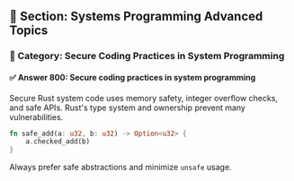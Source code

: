 ## 📘 Section: Systems Programming Advanced Topics  
### 🔹 Category: Secure Coding Practices in System Programming  
#### ✅ Answer 800: Secure coding practices in system programming

Secure Rust system code uses memory safety, integer overflow checks, and safe APIs. Rust's type system and ownership prevent many vulnerabilities.

```rust
fn safe_add(a: u32, b: u32) -> Option<u32> {
    a.checked_add(b)
}
```
Always prefer safe abstractions and minimize `unsafe` usage.
